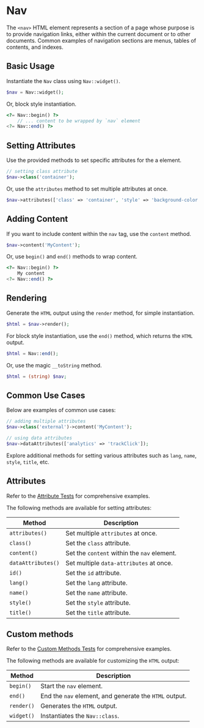 # Nav

The `<nav>` HTML element represents a section of a page whose purpose is to provide navigation links, either within the
current document or to other documents. Common examples of navigation sections are menus, tables of contents, and
indexes.

## Basic Usage

Instantiate the `Nav` class using `Nav::widget()`.

```php
$nav = Nav::widget();
```

Or, block style instantiation.

```php
<?= Nav::begin() ?>
    // ... content to be wrapped by `nav` element
<?= Nav::end() ?>
```

## Setting Attributes

Use the provided methods to set specific attributes for the a element.

```php
// setting class attribute
$nav->class('container');
```

Or, use the `attributes` method to set multiple attributes at once.

```php
$nav->attributes(['class' => 'container', 'style' => 'background-color: #eee;']);
```

## Adding Content

If you want to include content within the `nav` tag, use the `content` method.

```php
$nav->content('MyContent');
```

Or, use `begin()` and `end()` methods to wrap content.

```php
<?= Nav::begin() ?>
    My content
<?= Nav::end() ?>
```

## Rendering

Generate the `HTML` output using the `render` method, for simple instantiation. 

```php
$html = $nav->render();
```

For block style instantiation, use the `end()` method, which returns the `HTML` output.

```php
$html = Nav::end();
```

Or, use the magic `__toString` method.

```php
$html = (string) $nav;
```

## Common Use Cases

Below are examples of common use cases:

```php
// adding multiple attributes
$nav->class('external')->content('MyContent');

// using data attributes
$nav->dataAttributes(['analytics' => 'trackClick']);
```

Explore additional methods for setting various attributes such as `lang`, `name`, `style`, `title`, etc.

## Attributes

Refer to the [Attribute Tests](https://github.com/php-forge/html/blob/main/tests/Semantic/Nav/AttributeTest.php) for
comprehensive examples.

The following methods are available for setting attributes:

| Method            | Description                                                                                      |
| ----------------- | ------------------------------------------------------------------------------------------------ |
| `attributes()`    | Set multiple `attributes` at once.                                                               |
| `class()`         | Set the `class` attribute.                                                                       |
| `content()`       | Set the `content` within the `nav` element.                                                      |
| `dataAttributes()`| Set multiple `data-attributes` at once.                                                          |
| `id()`            | Set the `id` attribute.                                                                          |
| `lang()`          | Set the `lang` attribute.                                                                        |
| `name()`          | Set the `name` attribute.                                                                        |
| `style()`         | Set the `style` attribute.                                                                       |
| `title()`         | Set the `title` attribute.                                                                       |

## Custom methods

Refer to the [Custom Methods Tests](https://github.com/php-forge/html/blob/main/tests/Semantic/Nav/CustomMethodTest.php)
for comprehensive examples.

The following methods are available for customizing the `HTML` output:

| Method    | Description                                                                                              |
| --------- | -------------------------------------------------------------------------------------------------------- |
| `begin() `| Start the `nav` element.                                                                                 |
| `end()`   | End the `nav` element, and generate the `HTML` output.                                                   |
| `render()`| Generates the `HTML` output.                                                                             |
| `widget()`| Instantiates the `Nav::class`.                                                                           |
